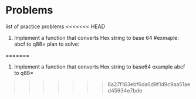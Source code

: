 # Problems
list of practice problems
<<<<<<< HEAD
1) Implement a function that converts Hex string to base 64 
 	#exmaple:
		abcf to q88=
plan to solve:
	
=======
1) Implement a function that converts Hex string to base64  example abcf to q88=
>>>>>>> 6a27f163ebf6da6d9f1d9c9aa51aed45934e7bde

